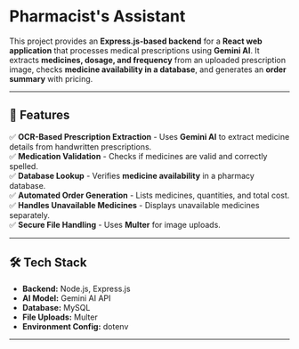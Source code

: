 # **Pharmacist's Assistant** 

This project provides an **Express.js-based backend** for a **React web application** that processes medical prescriptions using **Gemini AI**. It extracts **medicines, dosage, and frequency** from an uploaded prescription image, checks **medicine availability in a database**, and generates an **order summary** with pricing.  

---

## **🚀 Features**
✅ **OCR-Based Prescription Extraction** - Uses **Gemini AI** to extract medicine details from handwritten prescriptions.  
✅ **Medication Validation** - Checks if medicines are valid and correctly spelled.  
✅ **Database Lookup** - Verifies **medicine availability** in a pharmacy database.  
✅ **Automated Order Generation** - Lists medicines, quantities, and total cost.  
✅ **Handles Unavailable Medicines** - Displays unavailable medicines separately.  
✅ **Secure File Handling** - Uses **Multer** for image uploads.  

---

## **🛠️ Tech Stack**
- **Backend:** Node.js, Express.js  
- **AI Model:** Gemini AI API  
- **Database:** MySQL  
- **File Uploads:** Multer  
- **Environment Config:** dotenv  

---

